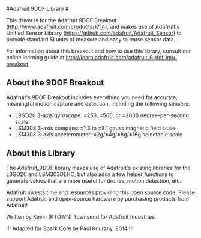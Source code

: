 #Adafruit 9DOF Library #

This driver is for the Adafruit 9DOF Breakout (http://www.adafruit.com/products/1714), and makes use of Adafruit's Unified Sensor Library (https://github.com/adafruit/Adafruit_Sensor) to provide standard SI units of measure and easy to reuse sensor data.

For information about this breakout and how to use this library, consult our online learning guide at http://learn.adafruit.com/adafruit-9-dof-imu-breakout

## About the 9DOF Breakout ##

Adafruit's 9DOF Breakout includes everything you need for accurate, meaningful motion capture and detection, including the following sensors:

- L3GD20 3-axis gyroscope: ±250, ±500, or ±2000 degree-per-second scale
- LSM303 3-axis compass: ±1.3 to ±8.1 gauss magnetic field scale
- LSM303 3-axis accelerometer: ±2g/±4g/±8g/±16g selectable scale

## About this Library ##

The Adafruit_9DOF library makes use of Adafruit's existing libraries for the L3GD20 and LSM303DLHC, but also adds a few helper functions to generate values that are more useful for drones, motion detection, etc.

Adafruit invests time and resources providing this open source code.  Please support Adafruit and open-source hardware by purchasing products from Adafruit!

Written by Kevin (KTOWN) Townsend for Adafruit Industries.

!!! Adapted for Spark Core by Paul Kourany, 2014  !!!
